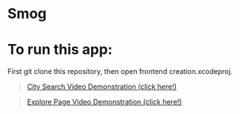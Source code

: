 # Smog

# To run this app:

First git clone this repository, then open frontend creation.xcodeproj.

<blockquote class="imgur-embed-pub" lang="en" data-id="a/BzdHMCE"><a href="https://gifs.com/gif/city-search-demo-blue-skies-Mwv9NQ">City Search Video Demonstration (click here!)</a></blockquote>

<blockquote class="imgur-embed-pub" lang="en" data-id="a/BzdHMCE"><a href="https://gifs.com/gif/explore-page-blue-skies-p8AzVr">Explore Page Video Demonstration (click here!)</a></blockquote>
